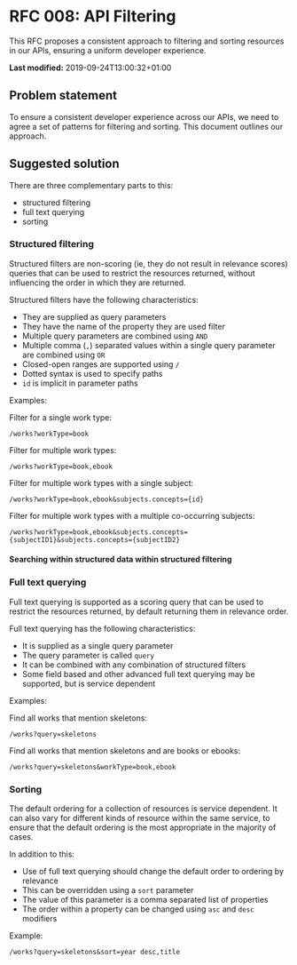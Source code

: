 # RFC 008: API Filtering

This RFC proposes a consistent approach to filtering and sorting resources in our APIs, ensuring a uniform developer experience.

**Last modified:** 2019-09-24T13:00:32+01:00

## Problem statement

To ensure a consistent developer experience across our APIs, we need to agree a
set of patterns for filtering and sorting. This document outlines our approach.

## Suggested solution

There are three complementary parts to this:

- structured filtering
- full text querying
- sorting

### Structured filtering

Structured filters are non-scoring (ie, they do not result in relevance scores)
queries that can be used to restrict the resources returned, without influencing
the order in which they are returned.

Structured filters have the following characteristics:

- They are supplied as query parameters
- They have the name of the property they are used filter
- Multiple query parameters are combined using `AND`
- Multiple comma (`,`) separated values within a single query parameter are
  combined using `OR`
- Closed-open ranges are supported using `/`
- Dotted syntax is used to specify paths
- `id` is implicit in parameter paths

Examples:

Filter for a single work type:

```
/works?workType=book
```

Filter for multiple work types:

```
/works?workType=book,ebook
```

Filter for multiple work types with a single subject:

```
/works?workType=book,ebook&subjects.concepts={id}
```

Filter for multiple work types with a multiple co-occurring subjects:

```
/works?workType=book,ebook&subjects.concepts={subjectID1}&subjects.concepts={subjectID2}
```

#### Searching within structured data within structured filtering

### Full text querying

Full text querying is supported as a scoring query that can be used to restrict
the resources returned, by default returning them in relevance order.

Full text querying has the following characteristics:

- It is supplied as a single query parameter
- The query parameter is called `query`
- It can be combined with any combination of structured filters
- Some field based and other advanced full text querying may be supported, but
  is service dependent

Examples:

Find all works that mention skeletons:

```
/works?query=skeletons
```

Find all works that mention skeletons and are books or ebooks:

```
/works?query=skeletons&workType=book,ebook
```

### Sorting

The default ordering for a collection of resources is service dependent. It can
also vary for different kinds of resource within the same service, to ensure
that the default ordering is the most appropriate in the majority of cases.

In addition to this:

- Use of full text querying should change the default order to ordering by
  relevance
- This can be overridden using a `sort` parameter
- The value of this parameter is a comma separated list of properties
- The order within a property can be changed using `asc` and `desc` modifiers

Example:

```
/works?query=skeletons&sort=year desc,title
```
